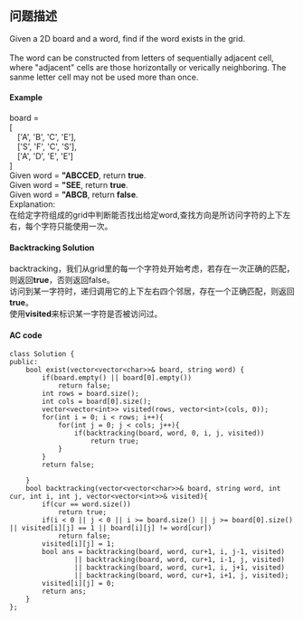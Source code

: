 ## 问题描述


<html>
Given a 2D board and a word, find if the word exists in the grid.</br>
</br>
The word can be constructed from letters of sequentially adjacent cell, where "adjacent" cells are those horizontally or verically neighboring. The sanme letter cell may not be used more than once.</br>

</html>


#### Example

board = <br>[<br>&ensp;&ensp;['A', 'B', 'C', 'E'],</br>
&ensp;&ensp;['S', 'F', 'C', 'S'],</br>
&ensp;&ensp;['A', 'D', 'E', 'E']</br>
]
</br>
Given word = **"ABCCED**, return **true**. <br>
Given word = **"SEE**, return **true**. <br>
Given word = **"ABCB**, return **false**. <br>
Explanation: </br>
在给定字符组成的grid中判断能否找出给定word,查找方向是所访问字符的上下左右，每个字符只能使用一次。



#### Backtracking Solution

backtracking，我们从grid里的每一个字符处开始考虑，若存在一次正确的匹配，则返回**true**，否则返回false。<br>
访问到某一字符时，递归调用它的上下左右四个邻居，存在一个正确匹配，则返回**true**。
<br>
使用**visited**来标识某一字符是否被访问过。

#### AC code

```
class Solution {
public:
    bool exist(vector<vector<char>>& board, string word) {
        if(board.empty() || board[0].empty())
            return false;
        int rows = board.size();
        int cols = board[0].size();
        vector<vector<int>> visited(rows, vector<int>(cols, 0));
        for(int i = 0; i < rows; i++){
            for(int j = 0; j < cols; j++){
                if(backtracking(board, word, 0, i, j, visited))
                    return true;
            }
        }
        return false;
        
    }
    bool backtracking(vector<vector<char>>& board, string word, int cur, int i, int j, vector<vector<int>>& visited){
        if(cur == word.size())
            return true;
        if(i < 0 || j < 0 || i >= board.size() || j >= board[0].size() || visited[i][j] == 1 || board[i][j] != word[cur])
            return false;
        visited[i][j] = 1;
        bool ans = backtracking(board, word, cur+1, i, j-1, visited) 
                || backtracking(board, word, cur+1, i-1, j, visited) 
                || backtracking(board, word, cur+1, i, j+1, visited) 
                || backtracking(board, word, cur+1, i+1, j, visited);
        visited[i][j] = 0;
        return ans;
    }
};
```

